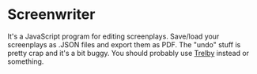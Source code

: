 # Screenwriter
It's a JavaScript program for editing screenplays. Save/load your screenplays as .JSON files and export them as PDF. The "undo" stuff is pretty crap and it's a bit buggy. You should probably use [Trelby](https://www.trelby.org/) instead or something.
